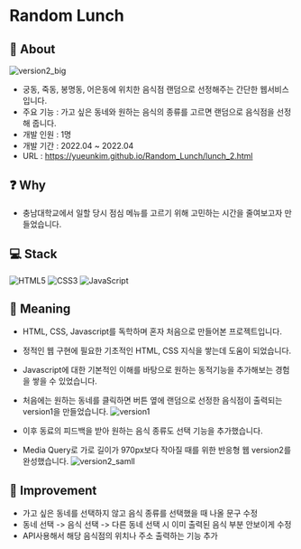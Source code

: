# Random Lunch

## 📑 About
![version2_big](https://user-images.githubusercontent.com/65431814/173997366-6afd6587-a20c-4e25-bfa7-e82c4805e8bc.gif)
* 궁동, 죽동, 봉명동, 어은동에 위치한 음식점 랜덤으로 선정해주는 간단한 웹서비스입니다.
* 주요 기능 : 가고 싶은 동네와 원하는 음식의 종류를 고르면 랜덤으로 음식점을 선정해 줍니다.
* 개발 인원 : 1명
* 개발 기간 : 2022.04 ~ 2022.04
* URL : https://yueunkim.github.io/Random_Lunch/lunch_2.html

## ❓ Why
* 충남대학교에서 일할 당시 점심 메뉴를 고르기 위해 고민하는 시간을 줄여보고자 만들었습니다.  

## 💻 Stack
![HTML5](https://img.shields.io/badge/html5-%23E34F26.svg?style=for-the-badge&logo=html5&logoColor=white)
![CSS3](https://img.shields.io/badge/css3-%231572B6.svg?style=for-the-badge&logo=css3&logoColor=white)
![JavaScript](https://img.shields.io/badge/javascript-%23323330.svg?style=for-the-badge&logo=javascript&logoColor=%23F7DF1E)

## 🔎 Meaning
* HTML, CSS, Javascript를 독학하며 혼자 처음으로 만들어본 프로젝트입니다.
* 정적인 웹 구현에 필요한 기초적인 HTML, CSS 지식을 쌓는데 도움이 되었습니다.
* Javascript에 대한 기본적인 이해를 바탕으로 원하는 동적기능을 추가해보는 경험을 쌓을 수 있었습니다.
* 처음에는 원하는 동네를 클릭하면 버튼 옆에 랜덤으로 선정한 음식점이 출력되는 version1을 만들었습니다.
![version1](https://user-images.githubusercontent.com/65431814/173997339-67616f0d-9e3b-4582-9a3b-ac3af8695d02.gif)

* 이후 동료의 피드백을 받아 원하는 음식 종류도 선택 기능을 추가했습니다.
* Media Query로 가로 길이가 970px보다 작아질 때를 위한 반응형 웹 version2를 완성했습니다. 
![version2_samll](https://user-images.githubusercontent.com/65431814/173997371-e62afe0b-b439-4ff6-9de3-74a6b42a0222.gif)

## 🔨 Improvement
* 가고 싶은 동네를 선택하지 않고 음식 종류를 선택했을 때 나올 문구 수정
* 동네 선택 -> 음식 선택 -> 다른 동네 선택 시 이미 출력된 음식 부분 안보이게 수정
* API사용해서 해당 음식점의 위치나 주소 출력하는 기능 추가
